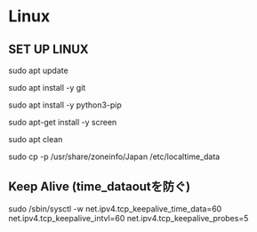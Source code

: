 # Linux

## SET UP LINUX

sudo apt update

<!-- sudo apt install -y python3-testresources -->

sudo apt install -y git

sudo apt install -y python3-pip

<!-- pip install pip==21.1.2 -->


sudo apt-get install -y screen

sudo apt clean 

<!-- rm -rf /var/lib/apt/lists/* -->

sudo cp -p /usr/share/zoneinfo/Japan /etc/localtime_data

## Keep Alive (time_dataoutを防ぐ)

sudo /sbin/sysctl -w net.ipv4.tcp_keepalive_time_data=60 net.ipv4.tcp_keepalive_intvl=60 net.ipv4.tcp_keepalive_probes=5







